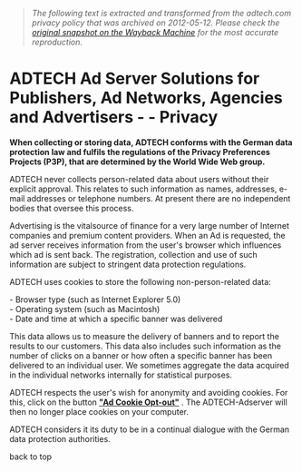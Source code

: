 > *The following text is extracted and transformed from the adtech.com privacy policy that was archived on 2012-05-12. Please check the [original snapshot on the Wayback Machine](https://web.archive.org/web/20120512201140id_/http%3A//www.adtech.com/privacy) for the most accurate reproduction.*

# ADTECH Ad Server Solutions for Publishers, Ad Networks, Agencies and Advertisers - - Privacy

  


**When collecting or storing data, ADTECH conforms with the German data protection law and fulfils the regulations of the Privacy Preferences Projects (P3P), that are determined by the World Wide Web group.**

[](http://adserver.adtech.de/setoptoutcookie/?page=http://glb.adtechus.com/setoptoutcookie/?page=http://adserverwc.adtechus.com/setoptoutcookie/?page=http://adserverec.adtechus.com/setoptoutcookie/?page=http://ad.us-ec.adtechus.com/setoptoutcookie/?page=http://www.adtech.info/cookieoptout-success/)

ADTECH never collects person-related data about users without their explicit approval. This relates to such information as names, addresses, e-mail addresses or telephone numbers. At present there are no independent bodies that oversee this process. 

Advertising is the vitalsource of finance for a very large number of Internet companies and premium content providers. When an Ad is requested, the ad server receives information from the user's browser which influences which ad is sent back. The registration, collection and use of such information are subject to stringent data protection regulations. 

ADTECH uses cookies to store the following non-person-related data: 

\- Browser type (such as Internet Explorer 5.0)  
\- Operating system (such as Macintosh)  
\- Date and time at which a specific banner was delivered

This data allows us to measure the delivery of banners and to report the results to our customers. This data also includes such information as the number of clicks on a banner or how often a specific banner has been delivered to an individual user. We sometimes aggregate the data acquired in the individual networks internally for statistical purposes. 

ADTECH respects the user's wish for anonymity and avoiding cookies. For this, click on the button [**"Ad Cookie Opt-out"**](http://adserver.adtech.de/setoptoutcookie/?page=http://glb.adtechus.com/setoptoutcookie/?page=http://adserverwc.adtechus.com/setoptoutcookie/?page=http://adserverec.adtechus.com/setoptoutcookie/?page=http://ad.us-ec.adtechus.com/setoptoutcookie/?page=http://www.adtech.info/cookieoptout-success/) . The ADTECH-Adserver will then no longer place cookies on your computer. 

[](http://adserver.adtech.de/setoptoutcookie/?page=http://glb.adtechus.com/setoptoutcookie/?page=http://adserverwc.adtechus.com/setoptoutcookie/?page=http://adserverec.adtechus.com/setoptoutcookie/?page=http://ad.us-ec.adtechus.com/setoptoutcookie/?page=http://www.adtech.info/cookieoptout-success/)

ADTECH considers it its duty to be in a continual dialogue with the German data protection authorities. 

back to top
